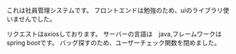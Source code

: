 これは社員管理システムです。
フロントエンドは勉強のため、uiのライブラリ使いませんでした。

リクエストはaxiosしております。
サーバーの言語は　java,フレームワークはspring bootです。
バッグ探すのため、ユーザーチェック関数を閉めました。


